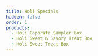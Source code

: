 ```yaml
---
title: Holi Specials
hidden: false
order: 1
products:
  - Holi Coporate Sampler Box
  - Holi Sweet & Savory Treat Box
  - Holi Sweet Treat Box
---
```

